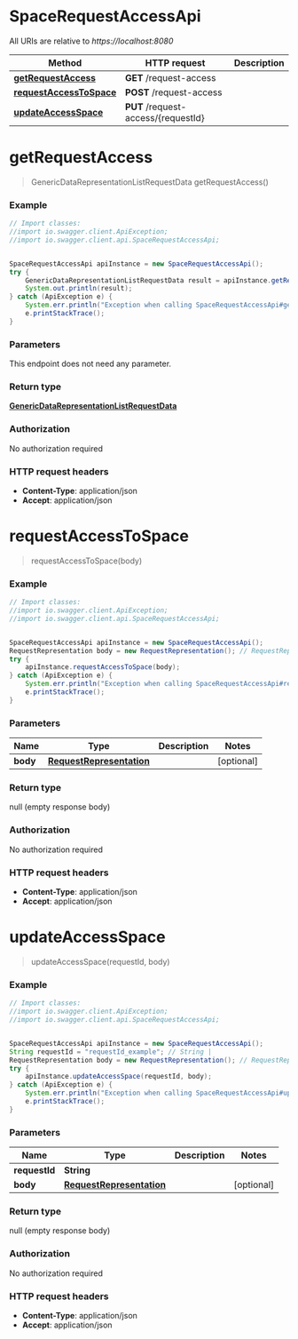 # SpaceRequestAccessApi

All URIs are relative to *https://localhost:8080*

Method | HTTP request | Description
------------- | ------------- | -------------
[**getRequestAccess**](SpaceRequestAccessApi.md#getRequestAccess) | **GET** /request-access | 
[**requestAccessToSpace**](SpaceRequestAccessApi.md#requestAccessToSpace) | **POST** /request-access | 
[**updateAccessSpace**](SpaceRequestAccessApi.md#updateAccessSpace) | **PUT** /request-access/{requestId} | 


<a name="getRequestAccess"></a>
# **getRequestAccess**
> GenericDataRepresentationListRequestData getRequestAccess()



### Example
```java
// Import classes:
//import io.swagger.client.ApiException;
//import io.swagger.client.api.SpaceRequestAccessApi;


SpaceRequestAccessApi apiInstance = new SpaceRequestAccessApi();
try {
    GenericDataRepresentationListRequestData result = apiInstance.getRequestAccess();
    System.out.println(result);
} catch (ApiException e) {
    System.err.println("Exception when calling SpaceRequestAccessApi#getRequestAccess");
    e.printStackTrace();
}
```

### Parameters
This endpoint does not need any parameter.

### Return type

[**GenericDataRepresentationListRequestData**](GenericDataRepresentationListRequestData.md)

### Authorization

No authorization required

### HTTP request headers

 - **Content-Type**: application/json
 - **Accept**: application/json

<a name="requestAccessToSpace"></a>
# **requestAccessToSpace**
> requestAccessToSpace(body)



### Example
```java
// Import classes:
//import io.swagger.client.ApiException;
//import io.swagger.client.api.SpaceRequestAccessApi;


SpaceRequestAccessApi apiInstance = new SpaceRequestAccessApi();
RequestRepresentation body = new RequestRepresentation(); // RequestRepresentation | 
try {
    apiInstance.requestAccessToSpace(body);
} catch (ApiException e) {
    System.err.println("Exception when calling SpaceRequestAccessApi#requestAccessToSpace");
    e.printStackTrace();
}
```

### Parameters

Name | Type | Description  | Notes
------------- | ------------- | ------------- | -------------
 **body** | [**RequestRepresentation**](RequestRepresentation.md)|  | [optional]

### Return type

null (empty response body)

### Authorization

No authorization required

### HTTP request headers

 - **Content-Type**: application/json
 - **Accept**: application/json

<a name="updateAccessSpace"></a>
# **updateAccessSpace**
> updateAccessSpace(requestId, body)



### Example
```java
// Import classes:
//import io.swagger.client.ApiException;
//import io.swagger.client.api.SpaceRequestAccessApi;


SpaceRequestAccessApi apiInstance = new SpaceRequestAccessApi();
String requestId = "requestId_example"; // String | 
RequestRepresentation body = new RequestRepresentation(); // RequestRepresentation | 
try {
    apiInstance.updateAccessSpace(requestId, body);
} catch (ApiException e) {
    System.err.println("Exception when calling SpaceRequestAccessApi#updateAccessSpace");
    e.printStackTrace();
}
```

### Parameters

Name | Type | Description  | Notes
------------- | ------------- | ------------- | -------------
 **requestId** | **String**|  |
 **body** | [**RequestRepresentation**](RequestRepresentation.md)|  | [optional]

### Return type

null (empty response body)

### Authorization

No authorization required

### HTTP request headers

 - **Content-Type**: application/json
 - **Accept**: application/json

